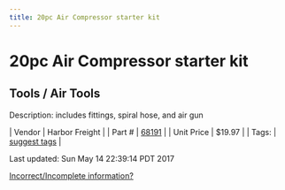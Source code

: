 ```yaml
---
title: 20pc Air Compressor starter kit
---
```


# 20pc Air Compressor starter kit
## Tools / Air Tools
Description: 	includes fittings, spiral hose, and air gun 

| Vendor | Harbor Freight | 
| Part # | [68191](http://www.harborfreight.com/air-tools/air-accessory-kits/20-pc-air-compressor-starter-kit-68191.html) | 
| Unit Price | $19.97 | 
| Tags: | [suggest tags](https://docs.google.com/forms/d/e/1FAIpQLSeWyY8v3RgOty-MyWmh9U0iivNYN_molChYyS-0U-o-kOAv_g/viewform) | 

Last updated: Sun May 14 22:39:14 PDT 2017

 [Incorrect/Incomplete information?](https://docs.google.com/forms/d/e/1FAIpQLSeWyY8v3RgOty-MyWmh9U0iivNYN_molChYyS-0U-o-kOAv_g/viewform)